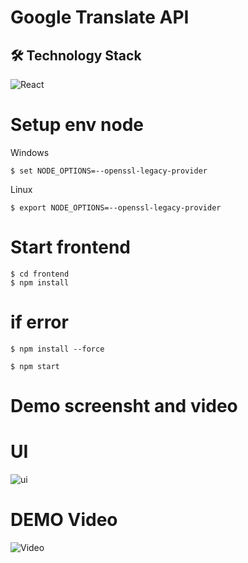 # Google Translate API


## 🛠️ Technology Stack

![React](https://img.shields.io/badge/React-20232A?style=for-the-badge&logo=react&logoColor=61DAFB)


# Setup env node

Windows
```
$ set NODE_OPTIONS=--openssl-legacy-provider
```
Linux
```
$ export NODE_OPTIONS=--openssl-legacy-provider
```

# Start frontend
```
$ cd frontend  
$ npm install
```
# if error
```
$ npm install --force
```
```
$ npm start
```


# Demo screensht and video 

# UI
![ui](frontend/src/assets/screenshots/Ui.png)

# DEMO Video  
![Video](frontend/src/assets/screenshots/)



